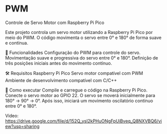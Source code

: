 # PWM

Controle de Servo Motor com Raspberry Pi Pico

Este projeto controla um servo motor utilizando a Raspberry Pi Pico por meio do PWM. O código movimenta o servo entre 0° e 180° de forma suave e contínua.

📌 Funcionalidades
Configuração do PWM para controle do servo.
Movimentação suave e progressiva do servo entre 0° e 180°.
Definição de três posições iniciais antes do movimento contínuo.

🛠 Requisitos
Raspberry Pi Pico
Servo motor compatível com PWM
Ambiente de desenvolvimento compatível com C/C++

🚀 Como executar
Compile e carregue o código na Raspberry Pi Pico.
Conecte o servo motor ao GPIO 22.
O servo se moverá inicialmente para 180° → 90° → 0°.
Após isso, iniciará um movimento oscilatório contínuo entre 0° e 180°.

Video: https://drive.google.com/file/d/152Q_ysI2kPHuONgFpUiBveq_Q8NXVBQ6/view?usp=sharing